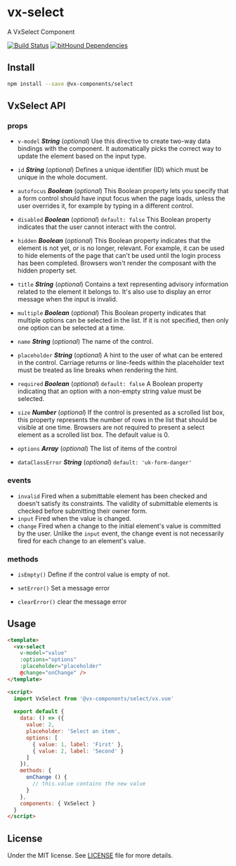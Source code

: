 # vx-select

A VxSelect Component

[![Build Status](https://travis-ci.org/vx-components/select.svg?branch=master)](https://travis-ci.org/vx-components/select)
[![bitHound Dependencies](https://www.bithound.io/github/vx-components/select/badges/dependencies.svg)](https://www.bithound.io/github/vx-components/select/master/dependencies/npm)

## Install
```sh
npm install --save @vx-components/select
```

## VxSelect API

### props 
- `v-model` ***String*** (*optional*) 
Use this directive to create two-way data bindings with the component. It automatically picks the correct way to update the element based on the input type. 

- `id` ***String*** (*optional*) 
Defines a unique identifier (ID) which must be unique in the whole document. 

- `autofocus` ***Boolean*** (*optional*) 
This Boolean property lets you specify that a form control should have input focus when the page loads, unless the user overrides it, for example by typing in a different control. 

- `disabled` ***Boolean*** (*optional*) `default: false` 
This Boolean property indicates that the user cannot interact with the control. 

- `hidden` ***Boolean*** (*optional*) 
This Boolean property indicates that the element is not yet, or is no longer, relevant. For example, it can be used to hide elements of the page that can't be used until the login process has been completed. Browsers won't render the composant with the hidden property set. 

- `title` ***String*** (*optional*) 
Contains a text representing advisory information related to the element it belongs to. It's also use to display an error message when the input is invalid. 

- `multiple` ***Boolean*** (*optional*) 
This Boolean property indicates that multiple options can be selected in the list. If it is not specified, then only one option can be selected at a time. 

- `name` ***String*** (*optional*) 
The name of the control. 

- `placeholder` ***String*** (*optional*) 
A hint to the user of what can be entered in the control. Carriage returns or line-feeds within the placeholder text must be treated as line breaks when rendering the hint. 

- `required` ***Boolean*** (*optional*) `default: false` 
A Boolean property indicating that an option with a non-empty string value must be selected. 

- `size` ***Number*** (*optional*) 
If the control is presented as a scrolled list box, this property represents the number of rows in the list that should be visible at one time. Browsers are not required to present a select element as a scrolled list box. The default value is 0. 

- `options` ***Array*** (*optional*) 
The list of items of the control 

- `dataClassError` ***String*** (*optional*) `default: 'uk-form-danger'` 

### events 
- `invalid` Fired when a submittable element has been checked and doesn't satisfy its constraints. The validity of submittable elements is checked before submitting their owner form. 
- `input` Fired when the value is changed. 
- `change` Fired when a change to the initial element's value is committed by the user. Unlike the `input` event, the change event is not necessarily fired for each change to an element's value. 

### methods 
- `isEmpty()` 
Define if the control value is empty of not. 

- `setError()` 
Set a message error 

- `clearError()` 
clear the message error 


## Usage

```html
<template>
  <vx-select
    v-model="value"
    :options="options"
    :placeholder="placeholder"
    @change="onChange" />
</template>

<script>
  import VxSelect from '@vx-components/select/vx.vue'
  
  export default {
    data: () => ({
      value: 2,
      placeholder: 'Select an item',
      options: [
        { value: 1, label: 'First' },
        { value: 2, label: 'Second' }
      ]
    }),
    methods: {
      onChange () {
        // this.value contains the new value
      }
    },
    components: { VxSelect }
  }
</script>
```

## License

Under the MIT license. See [LICENSE](https://github.com/vx-components/select/blob/master/LICENSE) file for more details.
